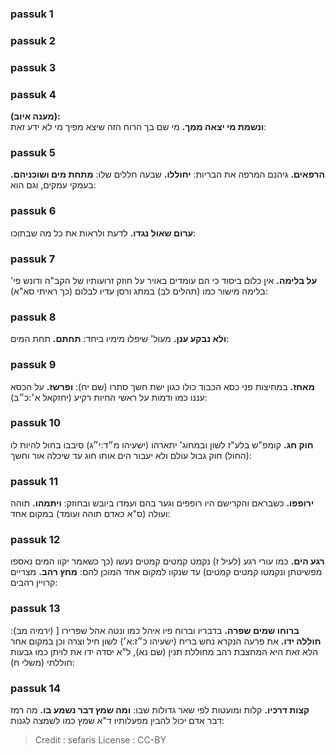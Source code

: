 
### passuk 1

### passuk 2

### passuk 3

### passuk 4
<b>(מענה איוב):</b><br><b>ונשמת מי יצאה ממך.</b> מי שם בך הרוח הזה שיצא מפיך מי לא ידע זאת:

### passuk 5
<b>הרפאים.</b> גיהנם המרפה את הבריות:
<b>יחוללו.</b> שבעה חללים שלו:
<b>מתחת מים ושוכניהם.</b> בעמקי עמקים, וגם הוא:

### passuk 6
<b>ערום שאול נגדו.</b> לדעת ולראות את כל מה שבתוכו:

### passuk 7
<b>על בלימה.</b> אין כלום ביסוד כי הם עומדים באויר על חוזק זרועותיו של הקב"ה ודונש פי' בלימה מישור כמו (תהלים לב) במתג ורסן עדיו לבלום (כך ראיתי סא"א):

### passuk 8
<b>ולא נבקע ענן.</b> מעול' שיפלו מימיו ביחד:
<b>תחתם.</b> תחת המים:

### passuk 9
<b>מאחז.</b> במחיצות פני כסא הכבוד כולו כגון ישת חשך סתרו (שם יח):
<b>ופרשז.</b> על הכסא עננו כמו ודמות על ראשי החיות רקיע (יחזקאל א׳:כ״ב):

### passuk 10
<b>חוק חג.</b> קומפ"ש בלע"ז לשון ובמחוג' יתארהו (ישעיהו מ״ד:י״ג) סיבבו בחול להיות לו (החול) חוק גבול עולם ולא יעבור הים אותו חוג עד שיכלה אור וחשך:

### passuk 11
<b>ירופפו.</b> כשבראם והקרישם היו רופפים וגער בהם ועמדו ביובש ובחוזק:
<b>ויתמהו.</b> תוהה ועולה (ס"א כאדם תוהה ועומד) במקום אחד:

### passuk 12
<b>רגע הים.</b> כמו עורי רגע (לעיל ז) נקמט קמטים קמטים נעשו (כך כשאמר יקוו המים נאספו מפשיטתן ונקמטו קמטים קמטים) עד שנקוו למקום אחד המוכן להם:
<b>מחץ רהב.</b> מצריים קרויין רהבים:

### passuk 13
<b>ברוחו שמים שפרה.</b> בדבריו וברוח פיו איהל כמו ונטה אהל שפרירו [ (ירמיה מב):
<b>חוללה ידו.</b> את פרעה הנקרא נחש בריח (ישעיהו כ״ז:א׳) לשון חיל וצרה וכן במקום אחר הלא זאת היא המחצבת רהב מחוללת תנין (שם נא), ל"א יסדה ידו את לויתן כמו גבעות חוללתי (משלי ח):

### passuk 14
<b>קצות דרכיו.</b> קלות ומועטות לפי שאר גדולות שבו:
<b>ומה שמץ דבר נשמע בו.</b> מה רמז דבר אדם יכול להבין מפעלותיו ד"א שמץ כמו לשמצה לגנות:

>Credit : sefaris
>License : CC-BY